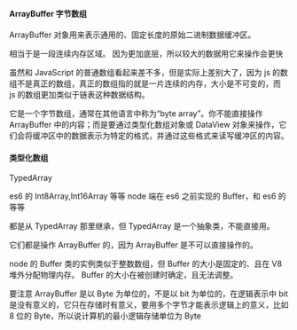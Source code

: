 #### ArrayBuffer 字节数组

ArrayBuffer 对象用来表示通用的、固定长度的原始二进制数据缓冲区。

相当于是一段连续内存区域。
因为更加底层，所以较大的数据用它来操作会更快

虽然和 JavaScript 的普通数组看起来差不多，但是实际上差别大了，因为 js 的数组不是真正的数组，真正的数组指的就是一片连续的内存，大小是不可变的，而 js 的数组更加类似于链表这种数据结构。

它是一个字节数组，通常在其他语言中称为“byte array”。你不能直接操作 ArrayBuffer 中的内容；而是要通过类型化数组对象或 DataView 对象来操作，它们会将缓冲区中的数据表示为特定的格式，并通过这些格式来读写缓冲区的内容。

#### 类型化数组

TypedArray

es6 的 Int8Array,Int16Array 等等
node 端在 es6 之前实现的 Buffer，和 es6 的等等

都是从 TypedArray 那里继承，但 TypedArray 是一个抽象类，不能直接用。

它们都是操作 ArrayBuffer 的，因为 ArrayBuffer 是不可以直接操作的。

node 的 Buffer 类的实例类似于整数数组，但 Buffer 的大小是固定的、且在 V8 堆外分配物理内存。 Buffer 的大小在被创建时确定，且无法调整。

要注意 ArrayBuffer 是以 Byte 为单位的，不是以 bit 为单位的，在逻辑表示中 bit 是没有意义的，它只在存储时有意义，要用多个字节才能表示逻辑上的意义，比如 8 位的 Byte，所以说计算机的最小逻辑存储单位为 Byte
